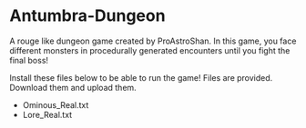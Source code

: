 # Antumbra-Dungeon
A rouge like dungeon game created by ProAstroShan. In this game, you face different monsters in procedurally generated encounters until you fight the final boss!

Install these files below to be able to run the game! Files are provided. Download them and upload them.
- Ominous_Real.txt
- Lore_Real.txt
